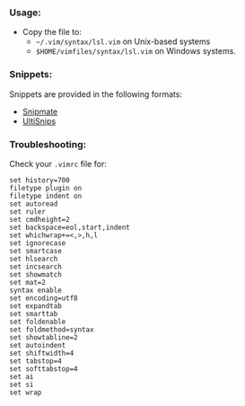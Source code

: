 ### Usage:

* Copy the file to:
    * `~/.vim/syntax/lsl.vim` on Unix-based systems
    * `$HOME/vimfiles/syntax/lsl.vim` on Windows systems.

### Snippets:

Snippets are provided in the following formats:

* [Snipmate](https://github.com/garbas/vim-snipmate/)
* [UltiSnips](https://github.com/SirVer/ultisnips/)

### Troubleshooting:

Check your `.vimrc` file for:

```vim
set history=700
filetype plugin on
filetype indent on
set autoread
set ruler
set cmdheight=2
set backspace=eol,start,indent
set whichwrap+=<,>,h,l
set ignorecase
set smartcase
set hlsearch
set incsearch
set showmatch
set mat=2
syntax enable
set encoding=utf8
set expandtab
set smarttab
set foldenable
set foldmethod=syntax
set showtabline=2
set autoindent
set shiftwidth=4
set tabstop=4
set softtabstop=4
set ai
set si
set wrap
```
